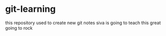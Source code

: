 # git-learning
this repository used to create new git notes
siva is going to teach this great
going to rock